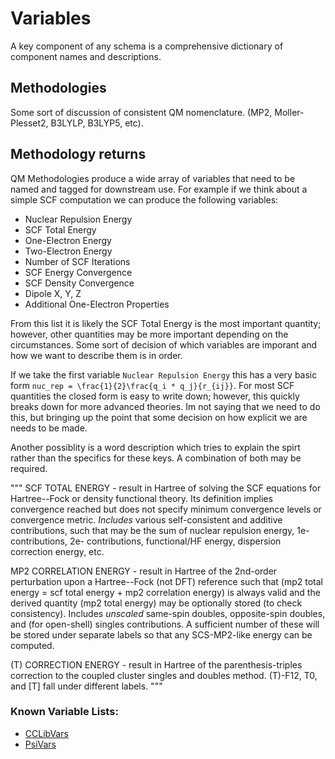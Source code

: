 # Variables

A key component of any schema is a comprehensive dictionary of component names and descriptions. 

## Methodologies

Some sort of discussion of consistent QM nomenclature. (MP2, Moller-Plesset2, B3LYLP, B3LYP5, etc).

## Methodology returns

QM Methodologies produce a wide array of variables that need to be named and tagged for downstream use. For example if we think
about a simple SCF computation we can produce the following variables:

 - Nuclear Repulsion Energy
 - SCF Total Energy
 - One-Electron Energy
 - Two-Electron Energy
 - Number of SCF Iterations
 - SCF Energy Convergence
 - SCF Density Convergence
 - Dipole X, Y, Z
 - Additional One-Electron Properties
 
From this list it is likely the SCF Total Energy is the most important quantity; however, other quantities may be more
important depending on the circumstances. Some sort of decision of which variables are imporant and how we want to describe
them is in order.
 
If we take the first variable `Nuclear Repulsion Energy` this has a very basic form
`nuc_rep = \frac{1}{2}\frac{q_i * q_j}{r_{ij}}`. For most SCF quantities the closed form is easy to write down; however,
this quickly breaks down for more advanced theories. Im not saying that we need to do this, but bringing up the point that
some decision on how explicit we are needs to be made.

Another possiblity is a word description which tries to explain the spirt rather than the specifics for these keys. A combination of both may be required.

"""
SCF TOTAL ENERGY - result in Hartree of solving the SCF equations for Hartree--Fock or density functional theory. Its definition implies convergence reached but does not specify minimum convergence levels or convergence metric. _Includes_ various self-consistent and additive contributions, such that may be the sum of nuclear repulsion energy, 1e- contributions, 2e- contributions, functional/HF energy, dispersion correction energy, etc.

MP2 CORRELATION ENERGY - result in Hartree of the 2nd-order perturbation upon a Hartree--Fock (not DFT) reference such that (mp2 total energy = scf total energy + mp2 correlation energy) is always valid and the derived quantity (mp2 total energy) may be optionally stored (to check consistency). Includes _unscaled_ same-spin doubles, opposite-spin doubles, and (for open-shell) singles contributions. A sufficient number of these will be stored under separate labels so that any SCS-MP2-like energy can be computed.

(T) CORRECTION ENERGY - result in Hartree of the parenthesis-triples correction to the coupled cluster singles and doubles method. (T)-F12, T0, and [T] fall under different labels.
"""

### Known Variable Lists:
 - [CCLibVars](http://cclib.github.io/data_notes.html)
 - [PsiVars](http://psicode.org/psi4manual/master/glossary_psivariables.html)
